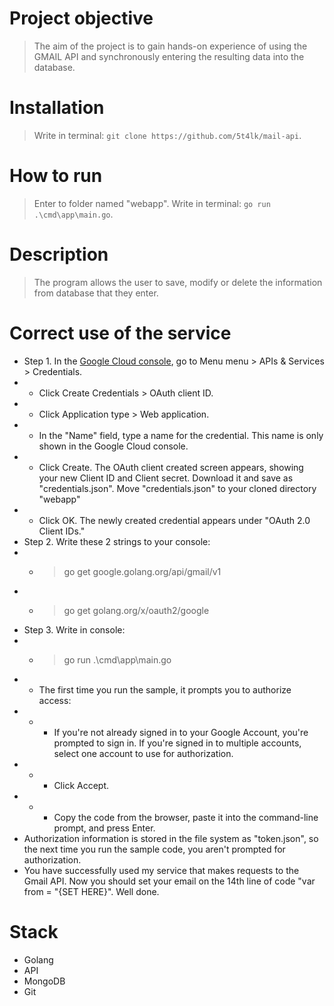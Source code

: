 # Project objective
> The aim of the project is to gain hands-on experience of using the GMAIL API and synchronously entering the resulting data into the database.
# Installation
> Write in terminal: `git clone https://github.com/5t4lk/mail-api`.
# How to run
> Enter to folder named "webapp". Write in terminal: `go run .\cmd\app\main.go`.
# Description
> The program allows the user to save, modify or delete the information from database that they enter.
# Correct use of the service
- Step 1. In the [Google Cloud console](https://console.cloud.google.com/), go to Menu menu > APIs & Services > Credentials.
- - Click Create Credentials > OAuth client ID.
- - Click Application type > Web application.
- - In the "Name" field, type a name for the credential. This name is only shown in the Google Cloud console.
- - Click Create. The OAuth client created screen appears, showing your new Client ID and Client secret. Download it and save as "credentials.json". Move "credentials.json" to your cloned directory "webapp"
- - Click OK. The newly created credential appears under "OAuth 2.0 Client IDs."
- Step 2. Write these 2 strings to your console:
- - >go get google.golang.org/api/gmail/v1
- - >go get golang.org/x/oauth2/google
- Step 3. Write in console:
- - >go run .\cmd\app\main.go
- - The first time you run the sample, it prompts you to authorize access:
- - - If you're not already signed in to your Google Account, you're prompted to sign in. If you're signed in to multiple accounts, select one account to use for authorization.
- - - Click Accept.
- - - Copy the code from the browser, paste it into the command-line prompt, and press Enter.
- Authorization information is stored in the file system as "token.json", so the next time you run the sample code, you aren't prompted for authorization.
- You have successfully used my service that makes requests to the Gmail API. Now you should set your email on the 14th line of code "var from = "{SET HERE}". Well done.




# Stack
- Golang
- API
- MongoDB
- Git